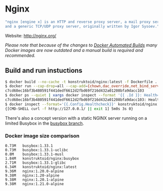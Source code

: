 # Nginx

```sh
"nginx [engine x] is an HTTP and reverse proxy server, a mail proxy server,
and a generic TCP/UDP proxy server, originally written by Igor Sysoev."
```

Website: <http://nginx.org/>

_Please note that because of the changes to [Docker Automated Builds](https://docs.docker.com/docker-hub/builds/)
many Docker images are now outdated and a manual build is required and recommended._

## Build and run instuctions

```sh
$ docker build --no-cache -t konstruktoid/nginx:latest -f Dockerfile .
$ docker run --cap-drop=all --cap-add={chown,dac_override,net_bind_service,setgid,setuid} --name nginx -d -p 80:80 konstruktoid/nginx
c7cd68ec16bf3b480591f441dedf6612d2fbd69f216d432a01208bfa9dacc103
$ docker ps --quiet | xargs docker inspect --format '{{ .Id }}: Health={{ .State.Health.Status }}'
c7cd68ec16bf3b480591f441dedf6612d2fbd69f216d432a01208bfa9dacc103: Health=healthy
$ docker inspect --format='{{.Config.Healthcheck}}' konstruktoid/nginx
{[CMD-SHELL curl -f http://127.0.0.1/ || exit 1] 5m0s 3s 0}
```

There's also a concept version with a static NGINX server running on a limited
Busybox in the
[busybox branch](https://github.com/konstruktoid/Nginx_Build/tree/busybox).

### Docker image size comparison

```console
0.73M   busybox:1.33.1
0.73M   busybox:1.33.1-uclibc
0.8M    busybox:1.33.1-musl
1.84M   konstruktoid/nginx:busybox
2.71M   busybox:1.33.1-glibc
6.34M   konstruktoid/nginx:latest
9.36M   nginx:1.20.0-alpine
9.38M   nginx:1.20-alpine
9.38M   nginx:1.20.1-alpine
9.38M   nginx:1.21.0-alpine
```
